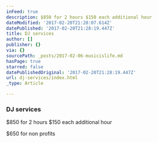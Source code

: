 ```yaml
---
inFeed: true
description: $850 for 2 hours $150 each additional hour
dateModified: '2017-02-20T21:28:07.614Z'
datePublished: '2017-02-20T21:28:19.447Z'
title: DJ services
author: []
publisher: {}
via: {}
sourcePath: _posts/2017-02-06-musicislife.md
hasPage: true
starred: false
datePublishedOriginal: '2017-02-20T21:28:19.447Z'
url: dj-services/index.html
_type: Article

---
```

### DJ services

$850 for 2 hours $150 each additional hour

$650 for non profits